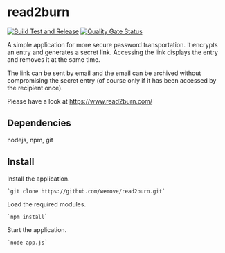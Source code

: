 # read2burn

[![Build Test and Release](https://github.com/danstis/read2burn/actions/workflows/build.yml/badge.svg)](https://github.com/danstis/read2burn/actions/workflows/build.yml)
[![Quality Gate Status](https://sonarcloud.io/api/project_badges/measure?project=danstis_read2burn&metric=alert_status)](https://sonarcloud.io/summary/new_code?id=danstis_read2burn)

A simple application for more secure password transportation. It encrypts an entry and generates a secret link. Accessing the link displays the entry and removes it at the same time.

The link can be sent by email and the email can be archived without compromising the secret entry (of course only if it has been accessed by the recipient once).

Please have a look at https://www.read2burn.com/

## Dependencies

nodejs, npm, git

## Install

Install the application.

    `git clone https://github.com/wemove/read2burn.git`

Load the required modules.

    `npm install`

Start the application.

    `node app.js`
